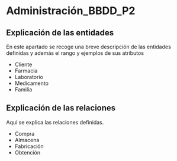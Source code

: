 # Administración_BBDD_P2

## Explicación de las entidades
En este apartado se recoge una breve descripción de las entidades definidas y además el rango y ejemplos de sus atributos
- Cliente
- Farmacia
- Laboratorio
- Medicamento
- Familia
## Explicación de las relaciones
Aquí se explica las relaciones definidas.
- Compra
- Almacena
- Fabricación
- Obtención
